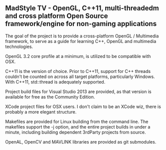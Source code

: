MadStyle TV - OpenGL, C++11, multi-threadedm and cross platform
Open Source framework/engine for non-gaming applications
--------------------------------
The goal of the project is to provide a cross-platform OpenGL / Multimedia framework, to serve as a guide for learning C++, OpenGL and multimedia technologies.

OpenGL 3.2 core profile at a minimum, is utilized to be compatible with OSX.

C++11 is the version of choice. Prior to C++11, support for C++ threads couldn't be counted on across all target platforms, particularly Windows.  With C++11, std::thread is adequately supported.

Project build files for Visual Studio 2013 are provided, as that version is available for free as the Community Edition.  

XCode project files for OSX users.  I don't claim to be an XCode wiz, there is probably a more elegant structure.

Makefiles are provided for Linux building from the command line. The makefiles support the -j option, and the entire project builds in under a minute, including building dependent 3rdParty projects from source.

OpenAL, OpenCV and MAVLINK libraries are provided as git submodules.  

